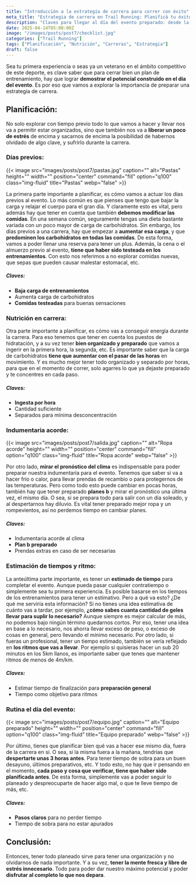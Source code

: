 ```yaml
---
title: "Introducción a la estrategía de carrera para correr con éxito"
meta_title: "Estrategia de carrera en Trail Running: Planificá tu éxito"
description: "Claves para llegar al día del evento preparado: desde la alimentación y equipamiento, hasta el ritmo y la organización previa. Corré con cabeza y sacá tu mejor versión."
date: 2025-04-14T05:00:00Z
image: "/images/posts/post7/checklist.jpg"
categories: ["Trail Running"]
tags: ["Planificación", "Nutrición", "Carreras", "Estrategia"]
draft: false
---
```



Sea tu primera experiencia o seas ya un veterano en el ámbito competitivo de este deporte, es clave saber que para cerrar bien un plan de entrenamiento, hay que lograr **demostrar el potencial construido en el día del evento**. Es por eso que vamos a explorar la importancia de preparar una estrategia de carrera. 


## Planificación:
No solo explorar con tiempo previo todo lo que vamos a hacer y llevar nos va a permitir estar organizados, sino que también nos va a **liberar un poco de estrés** de encima y sacarnos de encima la posibilidad de habernos olvidado de algo clave, y sufrirlo durante la carrera.

### Días previos:
{{< image src="images/posts/post7/pastas.jpg" caption="" alt="Pastas" height="" width="" position="center" command="fill" option="q100" class="img-fluid" title="Pastas" webp="false" >}}  

La primera parte importante a planificar, es cómo vamos a actuar los días previos al evento. 
Lo más común es que pienses que tengo que bajar la carga y relajar el cuerpo para el gran día. Y claramente esto es vital, pero además hay que tener en cuenta que también **debemos modificar las comidas**. 
En una semana común, seguramente tengas una dieta bastante variada con un poco mayor de carga de carbohidratos. Sin embargo, los días previos a una carrera, hay que empezar a **aumentar esa carga**, y que __predominen los carbohidratos en todas las comidas__. 
De esta forma, vamos a poder llenar una reserva para tener un plus. Además, la cena o el almuerzo previo al evento, **tiene que haber sido testeada en los entrenamientos**. Con esto nos referimos a no explorar comidas nuevas, que sepas que pueden causar malestar estomacal, etc. 

##### Claves: 
- **Baja carga de entrenamientos**
- Aumenta carga de carbohidratos
- **Comidas testeadas** para buenas sensaciones

### Nutrición en carrera:
Otra parte importante a planificar, es cómo vas a conseguir energía durante la carrera. Para eso tenemos que tener en cuenta los puestos de hidratación, y a su vez tener **bien organizado y preparado** que vamos a ingerir en la primera hora, la segunda, etc. 
Es importante saber que la carga de carbohidratos **tiene que aumentar con el pasar de las horas** en movimiento. Y es mucho mejor tener todo organizado y separado por horas, para que en el momento de correr, solo agarres lo que ya dejaste preparado y te concentres en cada paso. 

##### Claves: 
- **Ingesta por hora**
- Cantidad suficiente 
- Separados para mínima desconcentración

### Indumentaria acorde:
{{< image src="images/posts/post7/salida.jpg" caption="" alt="Ropa acorde" height="" width="" position="center" command="fill" option="q100" class="img-fluid" title="Ropa acorde" webp="false" >}}  

Por otro lado, **mirar el pronóstico del clima** es indispensable para poder preparar nuestra indumentaria para el evento. Tenemos que saber si va a hacer frío o calor, para llevar prendas de recambio o para protegernos de las temperaturas. 
Pero como todo esto puede cambiar en pocas horas, también hay que tener preparado **planes b** y mirar el pronóstico una última vez, el mismo día. O sea, si se prepara todo para salir con un día soleado, y al despertarnos hay diluvio. Es vital tener preparado mejor ropa y un rompevientos, así no perdemos tiempo en cambiar planes. 

##### Claves: 
- Indumentaria acorde al clima
- **Plan b preparado**
- Prendas extras en caso de ser necesarias

### Estimación de tiempos y ritmo: 
La anteúltima parte importante, es tener un **estimado de tiempo** para completar el evento. Aunque pueda pasar cualquier contratiempo o simplemente sea tu primera experiencia. Es posible basarse en los tiempos de los entrenamientos para tener un estimativo. 
Pero a qué va esto? ¿De qué me serviría esta información? 
Si no tienes una idea estimativa de cuánto vas a tardar, por ejemplo, __¿cómo sabes cuanta cantidad de geles llevar para suplir lo necesario?__ Aunque siempre es mejor calcular de más, no podemos bajo ningún término quedarnos cortos. Por eso, tener una idea en base a lo necesario, nos ahorra llevar exceso de peso, o exceso de cosas en general, pero llevando el mínimo necesario. 
Por otro lado, si fueras un profesional, tener un tiempo estimado, también se vería reflejado en **los ritmos que vas a llevar**. Por ejemplo si quisieras hacer un sub 20 minutos en los 5km llanos, es importante saber que tenes que mantener ritmos de menos de 4m/km. 

##### Claves: 
- Estimar tiempo de finalización para **preparación general**
- Tiempo como objetivo para ritmos

### Rutina el día del evento:
{{< image src="images/posts/post7/equipo.jpg" caption="" alt="Equipo preparado" height="" width="" position="center" command="fill" option="q100" class="img-fluid" title="Equipo preparado" webp="false" >}}  

Por último, tienes que planificar bien qué vas a hacer ese mismo día, fuera de la carrera en sí. O sea, si la misma fuera a la mañana, tendrías que **despertarte unas 3 horas antes**. Para tener tiempo de sobra para un buen desayuno, últimos preparativos, etc. Y todo esto, no hay que ir pensando en el momento, **cada paso y cosa que verificar, tiene que haber sido planificada antes**. De esta forma, simplemente vas a poder seguir lo planeado y despreocuparte de hacer algo mal, o que te lleve tiempo de más, etc. 

##### Claves: 
- **Pasos claros** para no perder tiempo
- Tiempo de sobra para no estar apurados


## Conclusión: 
Entonces, tener todo planeado sirve para tener una organización y no olvidarnos de nada importante. Y a su vez, **tener la mente fresca y libre de estrés innecesario**. Todo para poder dar nuestro máximo potencial y poder __disfrutar al completo lo que nos depara__.
